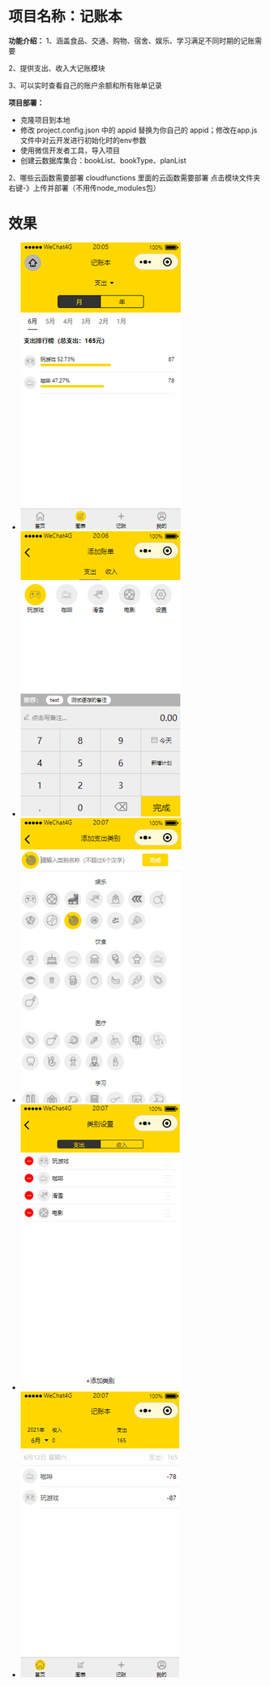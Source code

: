 # 项目名称：记账本
**功能介绍：** 
1、涵盖食品、交通、购物、宿舍、娱乐、学习满足不同时期的记账需要

2、提供支出、收入大记账模块

3、可以实时查看自己的账户余额和所有账单记录



 **项目部署：** 
- 克隆项目到本地
- 修改 project.config.json 中的 appid 替换为你自己的 appid；修改在app.js文件中对云开发进行初始化时的env参数 
- 使用微信开发者工具，导入项目
- 创建云数据库集合：bookList、bookType、planList

2、哪些云函数需要部署 cloudfunctions 里面的云函数需要部署 点击模块文件夹右键-》上传并部署（不用传node_modules包）

# 效果
- ![图片](1.png)
- ![图片](2.png)
- ![图片](3.png)
- ![图片](4.png)
- ![图片](5.png)